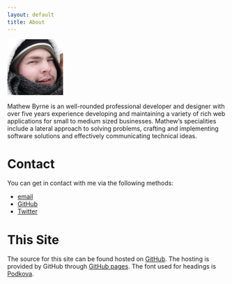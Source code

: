 ```yaml
---
layout: default
title: About
---
```


<div class="photo">
	<img src="/img/avatar.png" width="128" height="128" alt="Self-indulgent, desaturated, overly-cropped photograph" />
</div>

Mathew Byrne is an well-rounded professional developer and designer with over five years experience developing and maintaining a variety of rich web applications for small to medium sized businesses. Mathew’s specialities include a lateral approach to solving problems, crafting and implementing software solutions and effectively communicating technical ideas.

# Contact

You can get in contact with me via the following methods:

- [email](mailto:mathewbyrne@gmail.com)
- [GitHub](https://github.com/mathewbyrne)
- [Twitter](http://twitter.com/mathewbyrne)

# This Site

The source for this site can be found hosted on [GitHub](https://github.com/mathewbyrne/mathewbyrne.github.com). The hosting is provided by GitHub through [GitHub pages](http://pages.github.com/). The font used for headings is [Podkova](http://www.google.com/webfonts/family?family=Podkova).